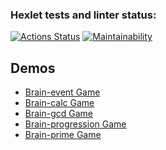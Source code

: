 ### Hexlet tests and linter status:
[![Actions Status](https://github.com/rozhin89/frontend-project-lvl1/workflows/hexlet-check/badge.svg)](https://github.com/rozhin89/frontend-project-lvl1/actions)
[![Maintainability](https://api.codeclimate.com/v1/badges/ffdd0c0604c1854b023b/maintainability)](https://codeclimate.com/github/rozhin89/frontend-project-lvl1/maintainability)

## Demos

- [Brain-event Game](https://asciinema.org/a/7x1VShWmJKdyZrJhh7FVki7Cz)
- [Brain-calc Game](https://asciinema.org/a/bmxnLO7ZXuvOLG9M6ZIZHvq9S)
- [Brain-gcd Game](https://asciinema.org/a/v4v2j6PpOcptR6YZ2CskRw8OM)
- [Brain-progression Game](https://asciinema.org/a/lmsvWQoQ58wDCU0v7PryhJdcl)
- [Brain-prime Game](https://asciinema.org/a/PAGS6CcGjd18ByMIG5C4XCIFm)
